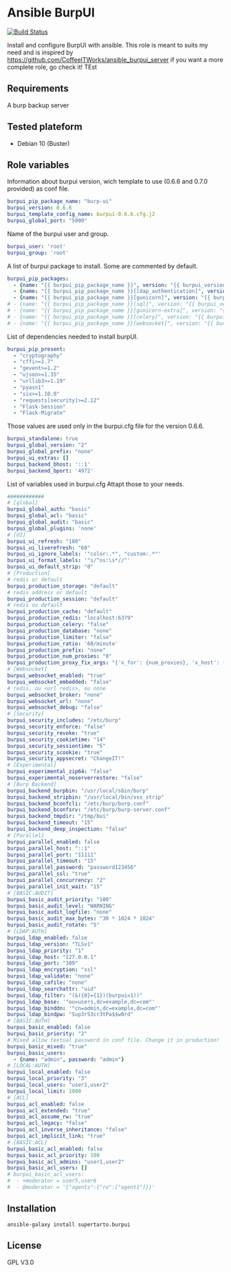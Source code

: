 # Ansible BurpUI
[![Build Status](https://travis-ci.com/supertarto/ansible-burpui.svg?branch=master)](https://travis-ci.com/supertarto/ansible-burpui)

Install and configure BurpUI with ansible. This role is meant to suits my need and is inspired by https://github.com/CoffeeITWorks/ansible_burpui_server if you want a more complete role, go check it!
TEst

## Requirements
A burp backup server

## Tested plateform
* Debian 10 (Buster)

## Role variables
Information about burpui version, wich template to use (0.6.6 and 0.7.0 provided) as conf file.
```yml
burpui_pip_package_name: "burp-ui"
burpui_version: 0.6.6
burpui_template_config_name: burpui-0.6.6.cfg.j2
burpui_global_port: "5000"
```
Name of the burpui user and group.
```yml
burpui_user: 'root'
burpui_group: 'root'
```
A list of burpui package to install. Some are commented by default.
```yml
burpui_pip_packages:
  - {name: "{{ burpui_pip_package_name }}", version: "{{ burpui_version }}"}
  - {name: "{{ burpui_pip_package_name }}[ldap_authentication]", version: "{{ burpui_version }}"}
  - {name: "{{ burpui_pip_package_name }}[gunicorn]", version: "{{ burpui_version }}"}
# - {name: "{{ burpui_pip_package_name }}[sql]", version: "{{ burpui_version }}"}
# - {name: "{{ burpui_pip_package_name }}[gunicorn-extra]", version: "{{ burpui_version }}"}
# - {name: "{{ burpui_pip_package_name }}[celery]", version: "{{ burpui_version }}"}
# - {name: "{{ burpui_pip_package_name }}[websocket]", version: "{{ burpui_version }}"}
```
List of dependencies needed to install burpUI.
```yml
burpui_pip_present:
  - "cryptography"
  - "cffi>=1.7"
  - "gevent>=1.2"
  - "ujson>=1.35"
  - "urllib3>=1.19"
  - "pyasn1"
  - "six>=1.10.0"
  - "requests[security]>=2.12"
  - "Flask-Session"
  - "Flask-Migrate"
```
Those values are used only in the burpui.cfg file for the version 0.6.6. 
```yml
burpui_standalone: true
burpui_global_version: "2"
burpui_global_prefix: "none"
burpui_ui_extras: []
burpui_backend_bhost: '::1'
burpui_backend_bport: '4972'
```
List of variables used in burpui.cfg Attapt those to your needs.
```yml
############
# [global]
burpui_global_auth: "basic"
burpui_global_acl: "basic"
burpui_global_audit: "basic"
burpui_global_plugins: 'none'
# [UI]
burpui_ui_refresh: "180"
burpui_ui_liverefresh: "60"
burpui_ui_ignore_labels: '"color:.*", "custom:.*"'
burpui_ui_format_labels: '"s/^os:\s*//"'
burpui_ui_default_strip: "0"
# [Production]
# redis or default
burpui_production_storage: "default"
# redis address or default
burpui_production_session: "default"
# redis ou default
burpui_production_cache: "default"
burpui_production_redis: "localhost:6379"
burpui_production_celery: "false"
burpui_production_database: "none"
burpui_production_limiter: "false"
burpui_production_ratio: '60/minute'
burpui_production_prefix: "none"
burpui_production_num_proxies: "0"
burpui_production_proxy_fix_args: "{'x_for': {num_proxies}, 'x_host': {num_proxies}, 'x_prefix': {num_proxies}}"
# [Websocket]
burpui_websocket_enabled: "true"
burpui_websocket_embedded: "false"
# redis, ou <url redis>, ou none
burpui_websocket_broker: "none"
burpui_websocket_url: "none"
burpui_websocket_debug: "false"
# [Security]
burpui_security_includes: "/etc/burp"
burpui_security_enforce: "false"
burpui_security_revoke: "true"
burpui_security_cookietime: "14"
burpui_security_sessiontime: "5"
burpui_security_scookie: "true"
burpui_security_appsecret: "ChangeIT!"
# [Experimental]
burpui_experimental_zip64: "false"
burpui_experimental_noserverrestore: "false"
# [Burp Backend]
burpui_backend_burpbin: "/usr/local/sbin/burp"
burpui_backend_stripbin: "/usr/local/bin/vss_strip"
burpui_backend_bconfcli: "/etc/burp/burp.conf"
burpui_backend_bconfsrv: "/etc/burp/burp-server.conf"
burpui_backend_tmpdir: "/tmp/bui"
burpui_backend_timeout: "15"
burpui_backend_deep_inspection: "false"
# [Parallel]
burpui_parallel_enabled: false
burpui_parallel_host: "::1"
burpui_parallel_port: "11111"
burpui_parallel_timeout: "15"
burpui_parallel_password: "password123456"
burpui_parallel_ssl: "true"
burpui_parallel_concurrency: "2"
burpui_parallel_init_wait: "15"
# [BASIC:AUDIT]
burpui_basic_audit_priority: "100"
burpui_basic_audit_level: "WARNING"
burpui_basic_audit_logfile: "none"
burpui_basic_audit_max_bytes: "30 * 1024 * 1024"
burpui_basic_audit_rotate: "5"
# [LDAP:AUTH]
burpui_ldap_enabled: false
burpui_ldap_version: "TLSv1"
burpui_ldap_priority: "1"
burpui_ldap_host: "127.0.0.1"
burpui_ldap_port: "389"
burpui_ldap_encryption: "ssl"
burpui_ldap_validate: "none"
burpui_ldap_cafile: "none"
burpui_ldap_searchattr: "uid"
burpui_ldap_filter: "(&({0}={1})(burpui=1))"
burpui_ldap_base: '"ou=users,dc=example,dc=com"'
burpui_ldap_binddn: '"cn=admin,dc=example,dc=com"'
burpui_ldap_bindpw: "Sup3rS3cr3tPa$$w0rd"
# [BASIC:AUTH]
burpui_basic_enabled: false
burpui_basic_priority: "2"
# Mixed allow textual password in conf file. Change it in production!
burpui_basic_mixed: "true"
burpui_basic_users:
  - {name: "admin", password: "admin"}
# [LOCAL:AUTH]
burpui_local_enabled: false
burpui_local_priority: "3"
burpui_local_users: "user1,user2"
burpui_local_limit: 1000
# [ACL]
burpui_acl_enabled: false
burpui_acl_extended: "true"
burpui_acl_assume_rw: "true"
burpui_acl_legacy: "false"
burpui_acl_inverse_inheritance: "false"
burpui_acl_implicit_link: "true"
# [BASIC:ACL]
burpui_basic_acl_enabled: false
burpui_basic_acl_priority: 100
burpui_basic_acl_admins: "user1,user2"
burpui_basic_acl_users: []
# burpui_basic_acl_users:
#  - +moderator = user5,user6
#  - @moderator = '{"agents":{"ro":["agent1"]}}'
```
## Installation
```
ansible-galaxy install supertarto.burpui
```
## License
GPL V3.0
